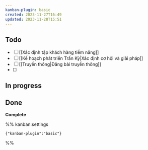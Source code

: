 ```yaml
---
kanban-plugin: basic
created: 2023-11-27T16:49
updated: 2023-11-28T15:51
---
```


## Todo

- [ ] [[Xác định tập khách hàng tiềm năng]]
- [ ] [[Kế hoạch phát triển Trấn Kỳ|Xác định cơ hội và giải pháp]]
- [ ] [[Truyền thông|Đăng bài truyền thông]]
- [ ] 


## In progress



## Done

**Complete**




%% kanban:settings
```
{"kanban-plugin":"basic"}
```
%%